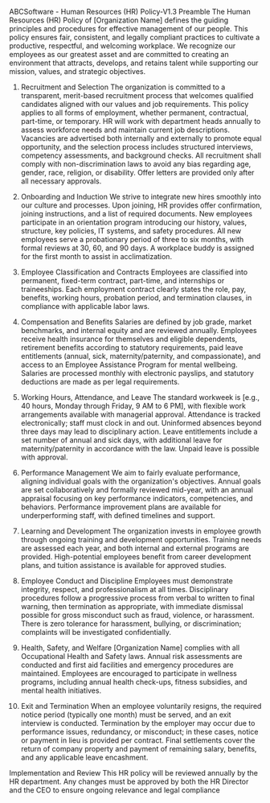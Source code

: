  ABCSoftware - Human Resources (HR) Policy-V1.3
Preamble
The Human Resources (HR) Policy of [Organization Name] defines the guiding principles and procedures for effective management of our people. This policy ensures fair, consistent, and legally compliant practices to cultivate a productive, respectful, and welcoming workplace. We recognize our employees as our greatest asset and are committed to creating an environment that attracts, develops, and retains talent while supporting our mission, values, and strategic objectives.

1. Recruitment and Selection
The organization is committed to a transparent, merit-based recruitment process that welcomes qualified candidates aligned with our values and job requirements. This policy applies to all forms of employment, whether permanent, contractual, part-time, or temporary. HR will work with department heads annually to assess workforce needs and maintain current job descriptions. Vacancies are advertised both internally and externally to promote equal opportunity, and the selection process includes structured interviews, competency assessments, and background checks. All recruitment shall comply with non-discrimination laws to avoid any bias regarding age, gender, race, religion, or disability. Offer letters are provided only after all necessary approvals.

2. Onboarding and Induction
We strive to integrate new hires smoothly into our culture and processes. Upon joining, HR provides offer confirmation, joining instructions, and a list of required documents. New employees participate in an orientation program introducing our history, values, structure, key policies, IT systems, and safety procedures. All new employees serve a probationary period of three to six months, with formal reviews at 30, 60, and 90 days. A workplace buddy is assigned for the first month to assist in acclimatization.

3. Employee Classification and Contracts
Employees are classified into permanent, fixed-term contract, part-time, and internships or traineeships. Each employment contract clearly states the role, pay, benefits, working hours, probation period, and termination clauses, in compliance with applicable labor laws.

4. Compensation and Benefits
Salaries are defined by job grade, market benchmarks, and internal equity and are reviewed annually. Employees receive health insurance for themselves and eligible dependents, retirement benefits according to statutory requirements, paid leave entitlements (annual, sick, maternity/paternity, and compassionate), and access to an Employee Assistance Program for mental wellbeing. Salaries are processed monthly with electronic payslips, and statutory deductions are made as per legal requirements.

5. Working Hours, Attendance, and Leave
The standard workweek is [e.g., 40 hours, Monday through Friday, 9 AM to 6 PM], with flexible work arrangements available with managerial approval. Attendance is tracked electronically; staff must clock in and out. Uninformed absences beyond three days may lead to disciplinary action. Leave entitlements include a set number of annual and sick days, with additional leave for maternity/paternity in accordance with the law. Unpaid leave is possible with approval.

6. Performance Management
We aim to fairly evaluate performance, aligning individual goals with the organization's objectives. Annual goals are set collaboratively and formally reviewed mid-year, with an annual appraisal focusing on key performance indicators, competencies, and behaviors. Performance improvement plans are available for underperforming staff, with defined timelines and support.

7. Learning and Development
The organization invests in employee growth through ongoing training and development opportunities. Training needs are assessed each year, and both internal and external programs are provided. High-potential employees benefit from career development plans, and tuition assistance is available for approved studies.

8. Employee Conduct and Discipline
Employees must demonstrate integrity, respect, and professionalism at all times. Disciplinary procedures follow a progressive process from verbal to written to final warning, then termination as appropriate, with immediate dismissal possible for gross misconduct such as fraud, violence, or harassment. There is zero tolerance for harassment, bullying, or discrimination; complaints will be investigated confidentially.

9. Health, Safety, and Welfare
[Organization Name] complies with all Occupational Health and Safety laws. Annual risk assessments are conducted and first aid facilities and emergency procedures are maintained. Employees are encouraged to participate in wellness programs, including annual health check-ups, fitness subsidies, and mental health initiatives.

10. Exit and Termination
When an employee voluntarily resigns, the required notice period (typically one month) must be served, and an exit interview is conducted. Termination by the employer may occur due to performance issues, redundancy, or misconduct; in these cases, notice or payment in lieu is provided per contract. Final settlements cover the return of company property and payment of remaining salary, benefits, and any applicable leave encashment.

Implementation and Review
This HR policy will be reviewed annually by the HR department. Any changes must be approved by both the HR Director and the CEO to ensure ongoing relevance and legal compliance
